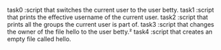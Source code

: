 task0 :script that switches the current user to the user betty.
task1 :script that prints the effective username of the current user.
task2 :script that prints all the groups the current user is part of.
task3 :script that changes the owner of the file hello to the user betty.²
task4 :script that creates an empty file called hello.
